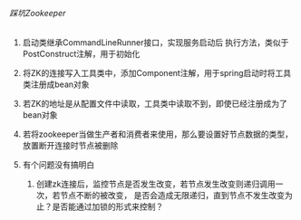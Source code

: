 ###### 踩坑Zookeeper
1. 启动类继承CommandLineRunner接口，实现服务启动后 执行方法，类似于PostConstruct注解，用于初始化

2. 将ZK的连接写入工具类中，添加Component注解，用于spring启动时将工具类注册成bean对象

3. 若ZK的地址是从配置文件中读取，工具类中读取不到，即使已经注册成为了bean对象


4. 若将zookeeper当做生产者和消费者来使用，那么要设置好节点数据的类型，放置断开连接时节点被删除


5. 有个问题没有搞明白
    1. 创建zk连接后，监控节点是否发生改变，若节点发生改变则递归调用一次，若节点不断的被改变，
是否会造成无限递归，直到节点不发生改变为止？是否能通过加锁的形式来控制？

    
